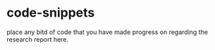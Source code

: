 code-snippets
=============

place any bitd of code that you have made progress on regarding the research report here.
